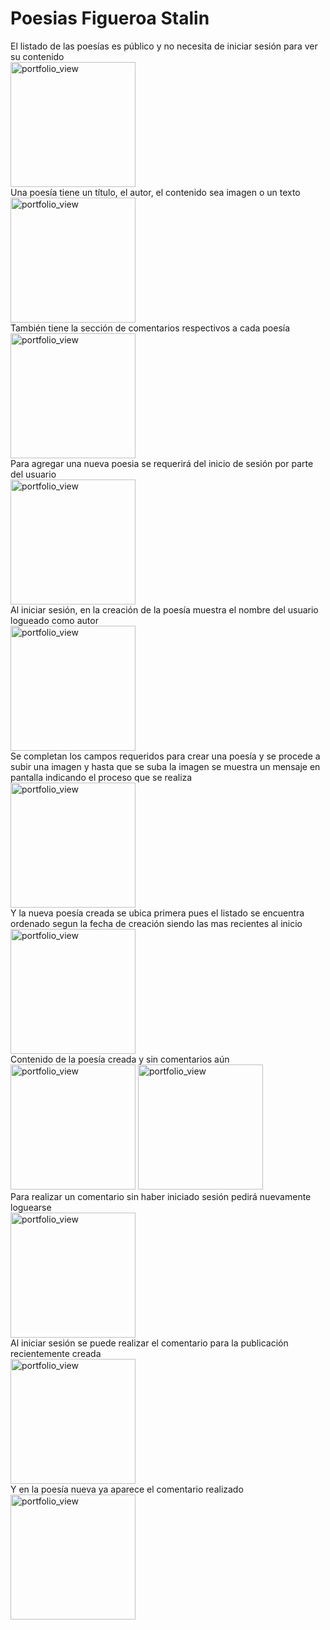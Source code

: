 # Poesias Figueroa Stalin

El listado de las poesías es público y no necesita de iniciar sesión para ver su contenido <br />
<img width="200" alt="portfolio_view" src="https://github.com/Sterling01/PoesiasFigueroaStalin/blob/master/src/assets/imagenesGit/Screenshot_20200810-102759.png"><br />
Una poesía tiene un título, el autor, el contenido sea imagen o un texto<br />
<img width="200" alt="portfolio_view" src="https://github.com/Sterling01/PoesiasFigueroaStalin/blob/master/src/assets/imagenesGit/Screenshot_20200810-102812.png"><br />
También tiene la sección de comentarios respectivos a cada poesía<br />
<img width="200" alt="portfolio_view" src="https://github.com/Sterling01/PoesiasFigueroaStalin/blob/master/src/assets/imagenesGit/Screenshot_20200810-102818.png"><br />
Para agregar una nueva poesia se requerirá del inicio de sesión por parte del usuario<br />
<img width="200" alt="portfolio_view" src="https://github.com/Sterling01/PoesiasFigueroaStalin/blob/master/src/assets/imagenesGit/Screenshot_20200810-102824.png"><br />
Al iniciar sesión, en la creación de la poesía muestra el nombre del usuario logueado como autor<br />
<img width="200" alt="portfolio_view" src="https://github.com/Sterling01/PoesiasFigueroaStalin/blob/master/src/assets/imagenesGit/Screenshot_20200810-102901.png"><br />
Se completan los campos requeridos para crear una poesía y se procede a subir una imagen y hasta que se suba la imagen se muestra un mensaje en pantalla indicando el proceso que se realiza<br />
<img width="200" alt="portfolio_view" src="https://github.com/Sterling01/PoesiasFigueroaStalin/blob/master/src/assets/imagenesGit/Screenshot_20200810-103000.png"><br />
Y la nueva poesía creada se ubica primera pues el listado se encuentra ordenado segun la fecha de creación siendo las mas recientes al inicio<br />
<img width="200" alt="portfolio_view" src="https://github.com/Sterling01/PoesiasFigueroaStalin/blob/master/src/assets/imagenesGit/Screenshot_20200810-103007.png"><br />
Contenido de la poesía creada y sin comentarios aún<br />
<img width="200" alt="portfolio_view" src="https://github.com/Sterling01/PoesiasFigueroaStalin/blob/master/src/assets/imagenesGit/Screenshot_20200810-103016.png">
<img width="200" alt="portfolio_view" src="https://github.com/Sterling01/PoesiasFigueroaStalin/blob/master/src/assets/imagenesGit/Screenshot_20200810-103031.png"><br />
Para realizar un comentario sin haber iniciado sesión pedirá nuevamente loguearse<br />
<img width="200" alt="portfolio_view" src="https://github.com/Sterling01/PoesiasFigueroaStalin/blob/master/src/assets/imagenesGit/Screenshot_20200810-103037.png"><br />
Al iniciar sesión se puede realizar el comentario para la publicación recientemente creada<br />
<img width="200" alt="portfolio_view" src="https://github.com/Sterling01/PoesiasFigueroaStalin/blob/master/src/assets/imagenesGit/Screenshot_20200810-103106.png"><br />
Y en la poesía nueva ya aparece el comentario realizado<br />
<img width="200" alt="portfolio_view" src="https://github.com/Sterling01/PoesiasFigueroaStalin/blob/master/src/assets/imagenesGit/Screenshot_20200810-103115.png"><br />
